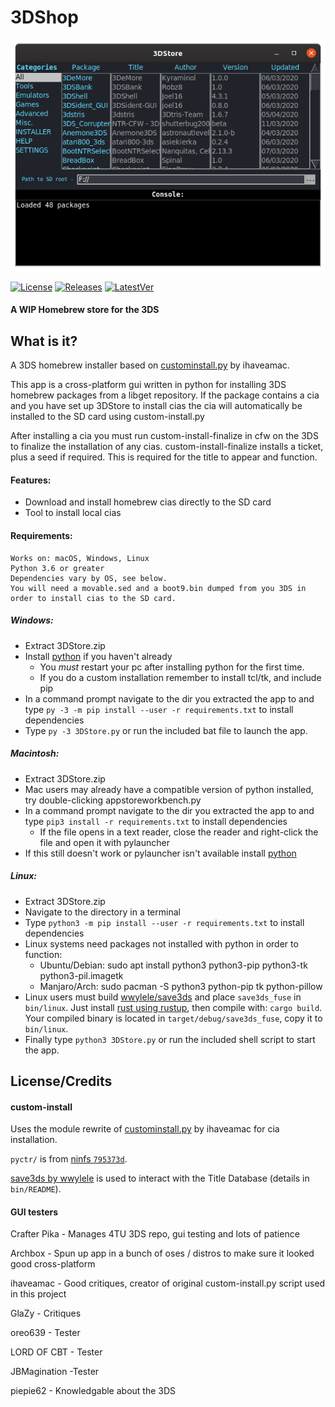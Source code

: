 # 3DShop

[![3DShop](https://github.com/LyfeOnEdge/3DStore/blob/master/docu/main.png?raw=true)]()

[![License](https://img.shields.io/badge/License-GPLv3-blue.svg)]() [![Releases](https://img.shields.io/github/downloads/LyfeOnEdge/3DStore/total.svg)]() [![LatestVer](https://img.shields.io/github/release-pre/LyfeOnEdge/3DStore.svg)]() 

#### A WIP Homebrew store for the 3DS

## What is it?

A 3DS homebrew installer based on [custominstall.py](https://github.com/ihaveamac/custom-install/tree/module-rewrite) by ihaveamac.

This app is a cross-platform gui written in python for installing 3DS homebrew packages from a libget repository. If the package contains a cia and you have set up 3DStore to install cias the cia will automatically be installed to the SD card using custom-install.py

After installing a cia you must run custom-install-finalize in cfw on the 3DS to finalize the installation of any cias.
custom-install-finalize installs a ticket, plus a seed if required. This is required for the title to appear and function.

#### Features:
- Download and install homebrew cias directly to the SD card
- Tool to install local cias

#### Requirements:
    Works on: macOS, Windows, Linux
    Python 3.6 or greater
    Dependencies vary by OS, see below.
    You will need a movable.sed and a boot9.bin dumped from you 3DS in order to install cias to the SD card.

##### Windows:
- Extract 3DStore.zip
- Install [python](https://www.python.org/downloads/windows/) if you haven't already
  - You *must* restart your pc after installing python for the first time.
  - If you do a custom installation remember to install tcl/tk, and include pip
- In a command prompt navigate to the dir you extracted the app to and type ```py -3 -m pip install --user -r requirements.txt``` to install dependencies
- Type `py -3 3DStore.py` or run the included bat file to launch the app.

##### Macintosh:
- Extract 3DStore.zip
- Mac users may already have a compatible version of python installed, try double-clicking appstoreworkbench.py
- In a command prompt navigate to the dir you extracted the app to and type ```pip3 install -r requirements.txt``` to install dependencies
  - If the file opens in a text reader, close the reader and right-click the file and open it with pylauncher
- If this still doesn't work or pylauncher isn't available install [python](https://www.python.org/downloads/mac-osx/)

##### Linux:
- Extract 3DStore.zip
- Navigate to the directory in a terminal
- Type ```python3 -m pip install --user -r requirements.txt``` to install dependencies
- Linux systems need packages not installed with python in order to function:
  - Ubuntu/Debian: sudo apt install python3 python3-pip python3-tk python3-pil.imagetk
  - Manjaro/Arch: sudo pacman -S python3 python-pip tk python-pillow
- Linux users must build [wwylele/save3ds](https://github.com/wwylele/save3ds) and place `save3ds_fuse` in `bin/linux`. Just install [rust using rustup](https://www.rust-lang.org/tools/install), then compile with: `cargo build`. Your compiled binary is located in `target/debug/save3ds_fuse`, copy it to `bin/linux`.
- Finally type `python3 3DStore.py` or run the included shell script to start the app.

## License/Credits
#### custom-install
Uses the module rewrite of [custominstall.py](https://github.com/ihaveamac/custom-install/tree/module-rewrite) by ihaveamac for cia installation.

`pyctr/` is from [ninfs `795373d`](https://github.com/ihaveamac/ninfs/tree/795373db07be0cacd60215d8eccf16fe03535984/ninfs/pyctr).

[save3ds by wwylele](https://github.com/wwylele/save3ds) is used to interact with the Title Database (details in `bin/README`).

#### GUI testers
Crafter Pika - Manages 4TU 3DS repo, gui testing and lots of patience

Archbox - Spun up app in a bunch of oses / distros to make sure it looked good cross-platform

ihaveamac - Good critiques, creator of original custom-install.py script used in this project

GlaZy - Critiques

oreo639 - Tester

LORD OF CBT - Tester

JBMagination -Tester

piepie62 - Knowledgable about the 3DS